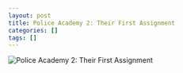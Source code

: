 ```yaml
---
layout: post
title: Police Academy 2: Their First Assignment
categories: []
tags: []
---
```

![Police Academy 2: Their First Assignment](https://m.media-amazon.com/images/M/MV5BMzdlYmZiMDctMWNiZS00YmY5LWEzMjYtMTY4ZDg3NTg2MjUxL2ltYWdlL2ltYWdlXkEyXkFqcGdeQXVyMTQxNzMzNDI@._V1.jpg)
